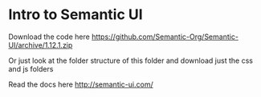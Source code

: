 Intro to Semantic UI
====
Download the code here https://github.com/Semantic-Org/Semantic-UI/archive/1.12.1.zip

Or just look at the folder structure of this folder and download just the css and js folders

Read the docs here http://semantic-ui.com/

